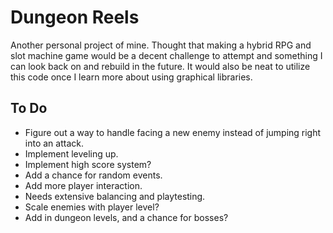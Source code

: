 # Dungeon Reels

Another personal project of mine. Thought that making a hybrid RPG and slot machine game would be a decent challenge to attempt and something I can look back on and rebuild in the future. It would also be neat to utilize this code once I learn more about using graphical libraries.


## **To Do**

- Figure out a way to handle facing a new enemy instead of jumping right into an attack.
- Implement leveling up.
- Implement high score system?
- Add a chance for random events.
- Add more player interaction.
- Needs extensive balancing and playtesting.
- Scale enemies with player level?
- Add in dungeon levels, and a chance for bosses?
